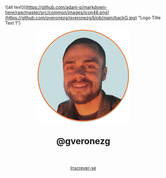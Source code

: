 ![alt text]((https://github.com/adam-p/markdown-here/raw/master/src/common/images/icon48.png](https://github.com/gveronezg/gveronezg/blob/main/backG.jpg) "Logo Title Text 1")

<div align="center">
  <img src="https://github.com/gveronezg/gveronezg/blob/main/GVG.png" alt="gveronezg" width="300" height="300">
</div>

# <div align="center">@gveronezg</div>
<br> <!-- Adiciona uma quebra de linha -->

<!--


(** ... **) Colocar em negrito
-->

<div align="center">
  <a href="#" style="display: inline-block; padding: 10px; border: 1px solid rgba(255, 255, 255, 0.5); border-radius: 8px;">Inscrever-se</a>
</div>
